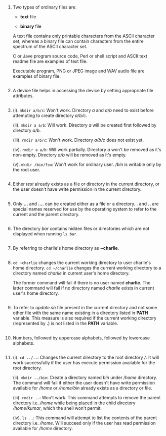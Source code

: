 01. Two types of ordinary files are:

    - **text** file

    - **binary** file

    A text file contains only printable characters from the ASCII character set, whereas a binary file can contain characters from the entire spectrum of the ASCII character set.

    C or Jave program source code, Perl or shell script and ASCII text readme file are examples of text file.

    Executable program, PNG or JPEG image and WAV audio file are examples of binary file.

##

02. A device file helps in accessing the device by setting appropriate file attributes.

##

03. (i). `mkdir a/b/c`: Won't work. Directory _a_ and _a/b_ need to exist before attempting to create directory _a/b/c_.

    (ii). `mkdir a a/b`: Will work. Directory _a_ will be created first followed by directory _a/b_.

    (iii). `rmdir a/b/c`: Won't work. Directory _a/b/c_ does not exist yet.

    (iv). `rmdir a a/b`: Will work partially. Directory _a_ won't be removed as it's non-empty. Directory _a/b_ will be removed as it's empty.

    (v). `mkdir /bin/foo`: Won't work for ordinary user. _/bin_ is writable only by the root user.

##

04. Either _test_ already exists as a file or directory in the current directory, or the user doesn't have write permission in the current directory.

##

05. Only **...** and **....** can be created either as a file or a directory. **.** and **..** are special names reserved for use by the operating system to refer to the current and the parent directory.

##

06. The directory _bar_ contains hidden files or directories which are not displayed when running `ls bar`.

##

07. By referring to charlie's home directory as **~charlie**.

##

08. `cd ~charlie` changes the current working directory to user charlie's home directory. `cd ~/charlie` changes the current working directory to a directory named _charlie_ in current user's home directory.

    The former command will fail if there is no user named **charlie**. The latter command will fail if no directory named _charlie_ exists in current user's home directory.

##

09. To refer to _update.sh_ file present in the current directory and not some other file with the same name existing in a directory listed in **PATH** variable. This measure is also required if the current working directory (represented by **.**) is not listed in the **PATH** variable.

##

10. Numbers, followed by uppercase alphabets, followed by lowercase alphabets.

##

11. (i). `cd ../..`: Changes the current directory to the root directory _/_. It will work successfully if the user has execute permission available for the root directory.

    (ii). `mkdir ../bin`: Create a directory named _bin_ under _/home_ directory. The command will fail if either the user doesn't have write permission available for _/home_ or _/home/bin_ already exists as a directory or file.

    (iii). `rmdir ..`: Won't work. This command attempts to remove the parent directory i.e. _/home_ while being placed in the child directory _/home/kumar_, which the shell won't permit.

    (iv). `ls ..`: This command will attempt to list the contents of the parent directory i.e. _/home_. Will succeed only if the user has read permission available for _/home_ directory.

##

